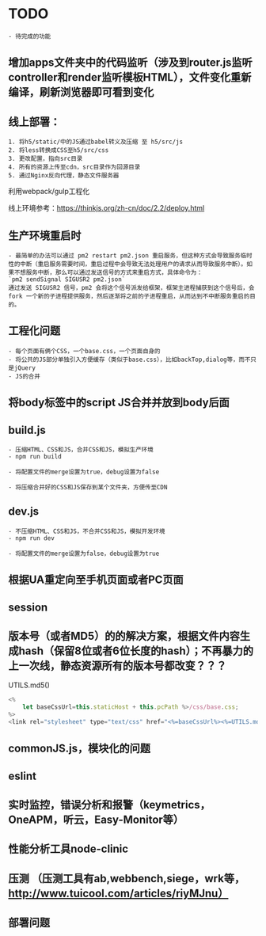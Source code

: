 # TODO
	- 待完成的功能


## 增加apps文件夹中的代码监听（涉及到router.js监听controller和render监听模板HTML），文件变化重新编译，刷新浏览器即可看到变化

## 线上部署：
	1. 将h5/static/中的JS通过babel转义及压缩 至 h5/src/js
	2. 将less转换成CSS至h5/src/css
	3. 更改配置，指向src目录
	4. 所有的资源上传至cdn，src目录作为回源目录
	5. 通过Nginx反向代理，静态文件服务器


利用webpack/gulp工程化

线上环境参考：https://thinkjs.org/zh-cn/doc/2.2/deploy.html


## 生产环境重启时
	- 最简单的办法可以通过 pm2 restart pm2.json 重启服务，但这种方式会导致服务临时性的中断（重启服务需要时间，重启过程中会导致无法处理用户的请求从而导致服务中断）。如果不想服务中断，那么可以通过发送信号的方式来重启方式，具体命令为：
	`pm2 sendSignal SIGUSR2 pm2.json`
	通过发送 SIGUSR2 信号，pm2 会将这个信号派发给框架，框架主进程捕获到这个信号后，会 fork 一个新的子进程提供服务，然后逐渐将之前的子进程重启，从而达到不中断服务重启的目的。


## 工程化问题
	- 每个页面有俩个CSS，一个base.css，一个页面自身的
	- 将公共的JS部分单独引入方便缓存（类似于base.css），比如backTop,dialog等，而不只是jQuery
	- JS的合并

## 将body标签中的script JS合并并放到body后面




## build.js
	- 压缩HTML、CSS和JS，合并CSS和JS，模拟生产环境
	- npm run build

	- 将配置文件的merge设置为true，debug设置为false

	- 将压缩合并好的CSS和JS保存到某个文件夹，方便传至CDN

## dev.js
	- 不压缩HTML、CSS和JS，不合并CSS和JS，模拟开发环境
	- npm run dev

	- 将配置文件的merge设置为false，debug设置为true


## 根据UA重定向至手机页面或者PC页面

## session


## 版本号（或者MD5）的的解决方案，根据文件内容生成hash（保留8位或者6位长度的hash）；不再暴力的上一次线，静态资源所有的版本号都改变？？？
UTILS.md5()

```javascript
<%
	let baseCssUrl=this.staticHost + this.pcPath %>/css/base.css;
%>
<link rel="stylesheet" type="text/css" href="<%=baseCssUrl%><%=UTILS.md5()%>">
```


## commonJS.js，模块化的问题


## eslint


## 实时监控，错误分析和报警（keymetrics，OneAPM，听云，Easy-Monitor等）

## 性能分析工具node-clinic

## 压测 （压测工具有ab,webbench,siege，wrk等，http://www.tuicool.com/articles/riyMJnu）


## 部署问题